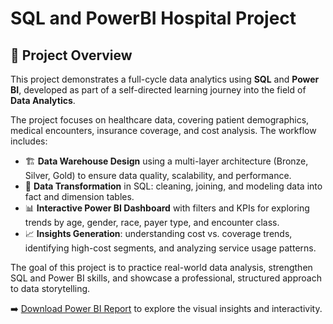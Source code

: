 # SQL and PowerBI Hospital Project

## 📘 Project Overview

This project demonstrates a full-cycle data analytics  using **SQL** and **Power BI**, developed as part of a self-directed learning journey into the field of **Data Analytics**.

The project focuses on healthcare data, covering patient demographics, medical encounters, insurance coverage, and cost analysis. The workflow includes:

- 🏗️ **Data Warehouse Design** using a multi-layer architecture (Bronze, Silver, Gold) to ensure data quality, scalability, and performance.
- 🧹 **Data Transformation** in SQL: cleaning, joining, and modeling data into fact and dimension tables.
- 📊 **Interactive Power BI Dashboard** with filters and KPIs for exploring trends by age, gender, race, payer type, and encounter class.
- 📈 **Insights Generation**: understanding cost vs. coverage trends, identifying high-cost segments, and analyzing service usage patterns.

The goal of this project is to practice real-world data analysis, strengthen SQL and Power BI skills, and showcase a professional, structured approach to data storytelling.

➡️ [Download Power BI Report](./PowerBI%20project/project/Power%20BI%20hospital%20Project.pbix)  to explore the visual insights and interactivity.
